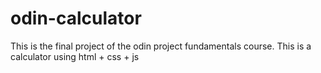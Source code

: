 # odin-calculator
This is the final project of the odin project fundamentals course. This is a calculator using html + css + js

